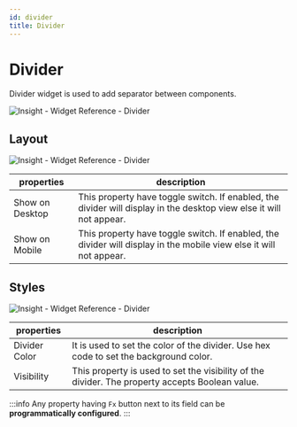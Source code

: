 ```yaml
---
id: divider
title: Divider
---
```

# Divider

Divider widget is used to add separator between components. 

<div style={{textAlign: 'center'}}>

![Insight - Widget Reference - Divider](/img/widgets/divider/divider.png)

</div>


## Layout

<div style={{textAlign: 'center'}}>

![Insight - Widget Reference - Divider](/img/widgets/divider/layout1.png)

</div>

| properties      | description |
| ----------- | ----------- |
| Show on Desktop |  This property have toggle switch. If enabled, the divider will display in the desktop view else it will not appear. |
| Show on Mobile |  This property have toggle switch. If enabled, the divider will display in the mobile view else it will not appear. |

## Styles

<div style={{textAlign: 'center'}}>

![Insight - Widget Reference - Divider](/img/widgets/divider/styles1.png)

</div>

| properties      | description |
| ----------- | ----------- |
| Divider Color |  It is used to set the color of the divider. Use hex code to set the background color. |
| Visibility |  This property is used to set the visibility of the divider. The property accepts Boolean value. |


:::info
Any property having `Fx` button next to its field can be **programmatically configured**.
:::